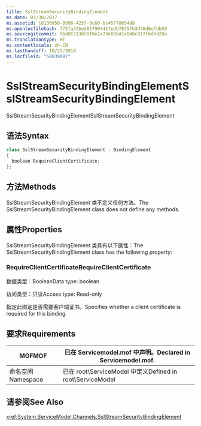 ```yaml
---
title: SslStreamSecurityBindingElement
ms.date: 03/30/2017
ms.assetid: 18130d50-8996-4257-9c60-bc457f8654d8
ms.openlocfilehash: f75fa33be2857904417edb78757b3d40d6efdb59
ms.sourcegitcommit: 9bd8f213b50f0e1a73e03bd1e840c917fbd6d20a
ms.translationtype: HT
ms.contentlocale: zh-CN
ms.lasthandoff: 10/25/2018
ms.locfileid: "50039097"
---
```

# <a name="sslstreamsecuritybindingelement"></a><span data-ttu-id="3ca30-102">SslStreamSecurityBindingElement</span><span class="sxs-lookup"><span data-stu-id="3ca30-102">SslStreamSecurityBindingElement</span></span>
<span data-ttu-id="3ca30-103">SslStreamSecurityBindingElement</span><span class="sxs-lookup"><span data-stu-id="3ca30-103">SslStreamSecurityBindingElement</span></span>  
  
## <a name="syntax"></a><span data-ttu-id="3ca30-104">语法</span><span class="sxs-lookup"><span data-stu-id="3ca30-104">Syntax</span></span>  
  
```csharp
class SslStreamSecurityBindingElement : BindingElement  
{  
  boolean RequireClientCertificate;  
};  
```  
  
## <a name="methods"></a><span data-ttu-id="3ca30-105">方法</span><span class="sxs-lookup"><span data-stu-id="3ca30-105">Methods</span></span>  
 <span data-ttu-id="3ca30-106">SslStreamSecurityBindingElement 类不定义任何方法。</span><span class="sxs-lookup"><span data-stu-id="3ca30-106">The SslStreamSecurityBindingElement class does not define any methods.</span></span>  
  
## <a name="properties"></a><span data-ttu-id="3ca30-107">属性</span><span class="sxs-lookup"><span data-stu-id="3ca30-107">Properties</span></span>  
 <span data-ttu-id="3ca30-108">SslStreamSecurityBindingElement 类具有以下属性：</span><span class="sxs-lookup"><span data-stu-id="3ca30-108">The SslStreamSecurityBindingElement class has the following property:</span></span>  
  
### <a name="requireclientcertificate"></a><span data-ttu-id="3ca30-109">RequireClientCertificate</span><span class="sxs-lookup"><span data-stu-id="3ca30-109">RequireClientCertificate</span></span>  
 <span data-ttu-id="3ca30-110">数据类型：Boolean</span><span class="sxs-lookup"><span data-stu-id="3ca30-110">Data type: boolean</span></span>  
  
 <span data-ttu-id="3ca30-111">访问类型：只读</span><span class="sxs-lookup"><span data-stu-id="3ca30-111">Access type: Read-only</span></span>  
  
 <span data-ttu-id="3ca30-112">指定此绑定是否需要客户端证书。</span><span class="sxs-lookup"><span data-stu-id="3ca30-112">Specifies whether a client certificate is required for this binding.</span></span>  
  
## <a name="requirements"></a><span data-ttu-id="3ca30-113">要求</span><span class="sxs-lookup"><span data-stu-id="3ca30-113">Requirements</span></span>  
  
|<span data-ttu-id="3ca30-114">MOF</span><span class="sxs-lookup"><span data-stu-id="3ca30-114">MOF</span></span>|<span data-ttu-id="3ca30-115">已在 Servicemodel.mof 中声明。</span><span class="sxs-lookup"><span data-stu-id="3ca30-115">Declared in Servicemodel.mof.</span></span>|  
|---------|-----------------------------------|  
|<span data-ttu-id="3ca30-116">命名空间</span><span class="sxs-lookup"><span data-stu-id="3ca30-116">Namespace</span></span>|<span data-ttu-id="3ca30-117">已在 root\ServiceModel 中定义</span><span class="sxs-lookup"><span data-stu-id="3ca30-117">Defined in root\ServiceModel</span></span>|  
  
## <a name="see-also"></a><span data-ttu-id="3ca30-118">请参阅</span><span class="sxs-lookup"><span data-stu-id="3ca30-118">See Also</span></span>  
 <xref:System.ServiceModel.Channels.SslStreamSecurityBindingElement>
